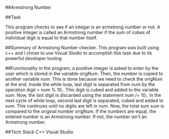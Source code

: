 ##Armstrong Number


##Task

This program checks to see if an integar is an armstrong number or not. A positive integer is called an Armstrong number if the sum of cubes of individual digit is equal to that number itself.

##Summary of Armstrong Number checker. This program was built using c++ and I chose to use Visual Studio to accomplish this task due to its powerful developer tooling.

##Functionality
In the program, a positive integer is asked to enter by the user which is stored in the variable origNum. Then, the number is copied to another variable num. This is done because we need to check the origNum at the end. Inside the while loop, last digit is separated from num by the operation digit = num % 10;. This digit is cubed and added to the variable sum. Now, the last digit is discarded using the statement num /= 10;. In the next cycle of while loop, second last digit is separated, cubed and added to sum. This continues until no digits are left in num. Now, the total sum sum is compared to the original number origNum. If the numbers are equal, the entered number is an Armstrong number. If not, the number isn't an Armstrong number.

##Tech Stack
C++
Visual Studio
